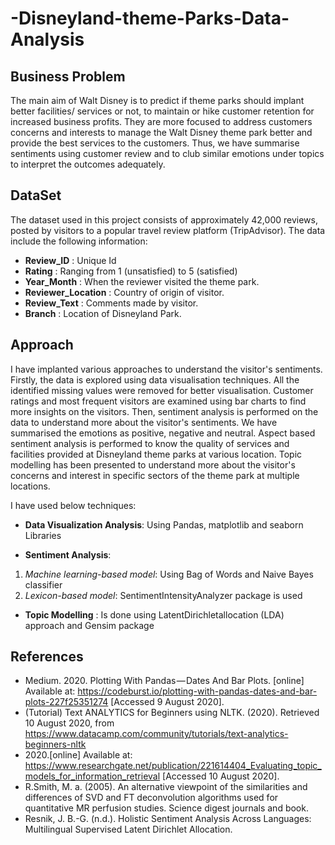 # -Disneyland-theme-Parks-Data-Analysis
## Business Problem

The main aim of Walt Disney is to predict if theme parks should implant better facilities/ services or not, to maintain or hike customer retention for increased business profits. They are more focused to address customers concerns and interests to manage the Walt Disney theme park better and provide the best services to the customers. Thus, we have summarise sentiments using customer review and to club similar emotions under topics to interpret the outcomes adequately.

## DataSet
The dataset used in this project consists of approximately 42,000 reviews, posted by visitors to a popular
travel review platform (TripAdvisor). 
The data include the following information:

- **Review_ID**        :   Unique Id 
- **Rating**            :   Ranging from 1 (unsatisfied) to 5 (satisfied)
- **Year_Month**        :   When the reviewer visited the theme park.
- **Reviewer_Location**  :   Country of origin of visitor.
- **Review_Text**        :   Comments made by visitor.
- **Branch**            :   Location of Disneyland Park.


## Approach

I have implanted various approaches to understand the visitor's sentiments. Firstly, the data is explored using data visualisation techniques. All the identified missing values were removed for better visualisation. Customer ratings and most frequent visitors are examined using bar charts to find more insights on the visitors. Then, sentiment analysis is performed on the data to understand more about the visitor's sentiments. We have summarised the emotions as positive, negative and neutral. Aspect based sentiment analysis is performed to know the quality of services and facilities provided at Disneyland theme parks at various location. Topic modelling has been presented to understand more about the visitor's concerns and interest in specific sectors of the theme park at multiple locations.

I have used below techniques:

- **Data Visualization Analysis**: Using Pandas, matplotlib and seaborn Libraries

- **Sentiment Analysis**: 
1. *Machine learning-based model*: Using Bag of Words and Naive Bayes classifier
2. *Lexicon-based model*: SentimentIntensityAnalyzer package is used 

- **Topic Modelling** : Is done using LatentDirichletallocation (LDA) approach and Gensim package 


## References
- Medium. 2020. Plotting With Pandas — Dates And Bar Plots. [online] Available at: https://codeburst.io/plotting-with-pandas-dates-and-bar-plots-227f25351274 [Accessed 9 August 2020].
- (Tutorial) Text ANALYTICS for Beginners using NLTK. (2020). Retrieved 10 August 2020, from https://www.datacamp.com/community/tutorials/text-analytics-beginners-nltk
- 2020.[online] Available at: https://www.researchgate.net/publication/221614404_Evaluating_topic_models_for_information_retrieval [Accessed 10 August 2020].
- R.Smith, M. a. (2005). An alternative viewpoint of the similarities and differences of SVD and FT deconvolution algorithms used for quantitative MR perfusion studies. Science digest journals and book.
- Resnik, J. B.-G. (n.d.). Holistic Sentiment Analysis Across Languages: Multilingual Supervised Latent Dirichlet Allocation.
